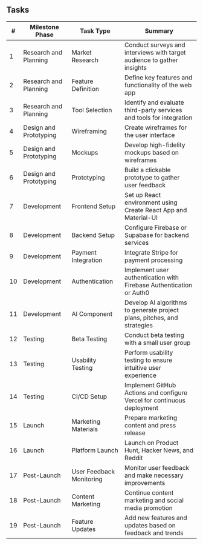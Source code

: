 ## Tasks

| #  | Milestone Phase          | Task Type                | Summary                                                                 |
|----|--------------------------|--------------------------|-------------------------------------------------------------------------|
| 1  | Research and Planning    | Market Research          | Conduct surveys and interviews with target audience to gather insights  |
| 2  | Research and Planning    | Feature Definition       | Define key features and functionality of the web app                    |
| 3  | Research and Planning    | Tool Selection           | Identify and evaluate third-party services and tools for integration    |
| 4  | Design and Prototyping   | Wireframing              | Create wireframes for the user interface                                |
| 5  | Design and Prototyping   | Mockups                  | Develop high-fidelity mockups based on wireframes                       |
| 6  | Design and Prototyping   | Prototyping              | Build a clickable prototype to gather user feedback                     |
| 7  | Development              | Frontend Setup           | Set up React environment using Create React App and Material-UI         |
| 8  | Development              | Backend Setup            | Configure Firebase or Supabase for backend services                     |
| 9  | Development              | Payment Integration      | Integrate Stripe for payment processing                                 |
| 10 | Development              | Authentication           | Implement user authentication with Firebase Authentication or Auth0     |
| 11 | Development              | AI Component             | Develop AI algorithms to generate project plans, pitches, and strategies|
| 12 | Testing                  | Beta Testing             | Conduct beta testing with a small user group                            |
| 13 | Testing                  | Usability Testing        | Perform usability testing to ensure intuitive user experience           |
| 14 | Testing                  | CI/CD Setup              | Implement GitHub Actions and configure Vercel for continuous deployment |
| 15 | Launch                   | Marketing Materials      | Prepare marketing content and press release                             |
| 16 | Launch                   | Platform Launch          | Launch on Product Hunt, Hacker News, and Reddit                         |
| 17 | Post-Launch              | User Feedback Monitoring | Monitor user feedback and make necessary improvements                   |
| 18 | Post-Launch              | Content Marketing        | Continue content marketing and social media promotion                   |
| 19 | Post-Launch              | Feature Updates          | Add new features and updates based on feedback and trends               |
